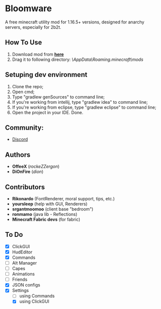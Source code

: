 # Bloomware
A free minecraft utility mod for 1.16.5+ versions, designed for anarchy servers, especially for 2b2t.

## How To Use
1) Download mod from [**here**](https://github.com/TheFishDevs/Bloomware/releases)
2) Drag it to following directory: *\AppData\Roaming\.minecraft\mods*

## Setuping dev environment
1) Clone the repo;
2) Open cmd;
3) Type "gradlew genSources" to command line;
4) If you're working from intellij, type "gradlew idea" to command line;
5) If you're working from eclipse, type "gradlew eclipse" to command line;
6) Open the project in your IDE. Done.

## Community:
- [Discord](https://discord.gg/D4G7JN5d7m)

## Authors
- **OffeeX** (*rockeZZergon*)
- **DiOnFire** (*dion*)

## Contributors
- **Rikonardo** (FontRenderer, moral support, tips, etc.)
- **yoursleep** (help with GUI, Renderers)
- **srgantmoomoo** (client base "bedroom")
- **ronmamo** (java lib - Reflections)
- **Minecraft Fabric devs** (for fabric)

## To Do
- [X] ClickGUI
- [X] HudEditor
- [X] Commands
- [ ] Alt Manager
- [ ] Capes
- [ ] Animations
- [ ] Friends
- [X] JSON configs
- [X] Settings
  - [ ] using Commands
  - [X] using ClickGUI

